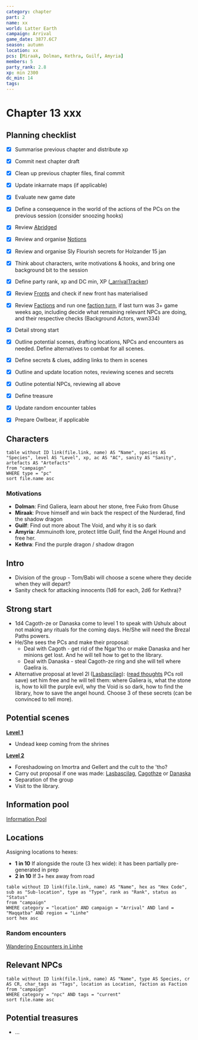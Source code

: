 ```yaml
---
category: chapter
part: 2
name: xx
world: Latter Earth
campaign: Arrival
game_date: 3877.6C7
season: autumn
location: xx
pcs: [Miraak, Dolman, Kethra, Guilf, Amyria]
members: 5
party_rank: 2.8
xp: min 2300
dc_min: 14
tags: 
---
```


# Chapter 13 xxx

## Planning checklist

- [x] Summarise previous chapter and distribute xp
- [x] Commit next chapter draft
- [x] Clean up previous chapter files, final commit
- [x] Update inkarnate maps (if applicable)
- [x] Evaluate new game date
- [x] Define a consequence in the world of the actions of the PCs on the previous session (consider snoozing hooks)
- [x] Review [Abridged](../context/abridged.md)
- [x] Review and organise [Notions](../../notions.md)
- [x] Review and organise Sly Flourish secrets for Holzander 15 jan
- [x] Think about characters, write motivations & hooks, and bring one background bit to the session
- [x] Define party rank, xp and DC min, XP ([_arrivalTracker](../_arrivalTracker.md))
- [x] Review [Fronts](../factions/_fronts.md) and check if new front has materialised
- [x] Review [Factions](../factions/_factionGame.md) and run one [faction turn](../../../rules/factionRules.md), if last turn was 3+ game weeks ago, including decide what remaining relevant NPCs are doing, and their respective checks (Background Actors, wwn334)
- [x] Detail strong start
- [x] Outline potential scenes, drafting locations, NPCs and encounters as needed. Define alternatives to combat for all scenes.
- [x] Define secrets & clues, adding links to them in scenes
- [x] Outline and update location notes, reviewing scenes and secrets
- [x] Outline potential NPCs, reviewing all above
- [x] Define treasure
- [x] Update random encounter tables
- [x] Prepare Owlbear, if applicable


## Characters

```dataview
table without ID link(file.link, name) AS "Name", species AS "Species", level AS "Level", xp, ac AS "AC", sanity AS "Sanity", artefacts AS "Artefacts"
from "campaign"
WHERE type = "pc"
sort file.name asc
```

### Motivations

- **Dolman**: Find Galiera, learn about her stone, free Fuko from Ghuse
- **Miraak**: Prove himself and win back the respect of the Nurderad, find the shadow dragon
- **Guilf**: Find out more about The Void, and why it is so dark
- **Amyria**: Ammuinoth lore, protect little Guilf, find the Angel Hound and free her.
- **Kethra**: Find the purple dragon / shadow dragon

## Intro

- Division of the group - Tom/Babi will choose a scene where they decide when they will depart?
- Sanity check for attacking innocents (1d6 for each, 2d6 for Kethra)?

## Strong start

- 1d4 Cagoth-ze or Danaska come to level 1 to speak with Ushulx about not making any rituals for the coming days. He/She will need the Brezal Paths powers.
- He/She sees the PCs and make their proposal:
	- Deal with Cagoth - get rid of the Ngar'tho or make Danaska and her minions get lost. And he will tell how to get to the library.
	- Deal with Danaska - steal Cagoth-ze ring and she will tell where Gaelira is.
- Alternative proposal at level 2l ([Lasbascilag](../../../statblocks/ngar-tho.md)): ([read thoughts](http://dnd5e.wikidot.com/spell:detect-thoughts) PCs roll save) set him free and he will tell them: where Galiera is, what the stone is, how to kill the purple evil, why the Void is so dark, how to find the library, how to save the angel hound. Choose 3 of these secrets (can be convinced to tell more).

## Potential scenes

**[Level 1](../locations/holzanderCastleL1.md)**
- Undead keep coming from the shrines

**[Level 2](../locations/holzanderCastleL2.md)**
- Foreshadowing on Imortra and Gellert and the cult to the 'tho?
- Carry out proposal if one was made: [Lasbascilag](../../../statblocks/ngar-tho.md), [Cagothze](../npcs/cagothze.md) or [Danaska](../npcs/danaska.md)
- Separation of the group
- Visit to the library.

## Information pool

[Information Pool](../_informationPool.md)

## Locations

Assigning locations to hexes:
- **1 in 10** If alongside the route (3 hex wide): it has been partially pre-generated in prep
- **2 in 10** If 3+ hex away from road

```dataview
table without ID link(file.link, name) AS "Name", hex as "Hex Code", sub as "Sub-location", type as "Type", rank as "Rank", status as "Status"
from "campaign"
WHERE category = "location" AND campaign = "Arrival" AND land = "Maqqatba" AND region = "Linhe"
sort hex asc
```

### Random encounters

[Wandering Encounters in Linhe](../context/secrets/secretsRealms.md#Wandering%20Encounters%20in%20Linhe)


## Relevant NPCs

```dataview
table without ID link(file.link, name) AS "Name", type AS Species, cr AS CR, char_tags as "Tags", location as Location, faction as Faction
from "campaign"
WHERE category = "npc" AND tags = "current"
sort file.name asc
```

## Potential treasures

- ...
